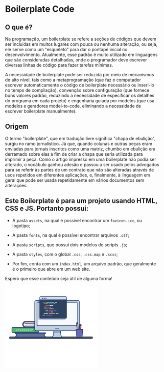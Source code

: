 # Boilerplate Code
 
## O que é?

Na programação, um boilerplate se refere a seções de códigos que devem ser incluídas em muitos lugares com pouca ou nenhuma alteração, ou seja, ele serve como um "esqueleto" para dar o pontapé inicial no desenvolvimento. Atualmente, esse padrão é muito utilizado em linguagens que são consideradas detalhadas, onde o programador deve escrever diversas linhas de código para fazer tarefas mínimas.

A necessidade de boilerplate pode ser reduzida por meio de mecanismos de alto nível, tais como a metaprogramação (que faz o computador escrever automaticamente o código de boilerplate necessário ou inseri-lo no tempo de compilação), convenção sobre configuração (que fornece bons valores padrão, reduzindo a necessidade de especificar os detalhes do programa em cada projeto) e engenharia guiada por modelos (que usa modelos e geradores model-to-code, eliminando a necessidade de escrever boilerplate manualmente).

## Origem

O termo "boilerplate", que em tradução livre significa "chapa de ebulição",  surgiu no ramo jornalístico. Já que, quando colunas e outras peças eram enviadas para jornais inscritos como uma matriz, chumbo em ebulição era derramado sobre elas a fim de criar a chapa que seria utilizada para imprimir a peça. Como o artigo impresso em uma boilerplate não podia ser alterado, o vocábulo ganhou adesão e passou a ser usado pelos advogados para se referir às partes de um contrato que não são alteradas através de usos repetidos em diferentes aplicações, e, finalmente, à linguagem em geral que pode ser usada repetidamente em vários documentos sem alterações.

## Este Boilerplate é para um projeto usando HTML, CSS e JS. Portanto possui:

* A pasta `assets`, na qual é possível encontrar um `favicon.ico`, ou logotipo;

* A pasta `fonts`, na qual é possível encontrar arquivos `.otf`;

* A pasta `scripts`, que possui dois modelos de scripts `.js`;

* A pasta `styles`, com o global `.css`, `.css.map` e `.scss`;

* Por fim, conta com um `index.html`, um arquivo padrão, que geralmente é o primeiro que abre em um web site.

Espero que esse conteúdo seja útil de alguma forma!

<img src="https://raw.githubusercontent.com/leovargasdev/leovargasdev/master/.github/image.png" width="300">